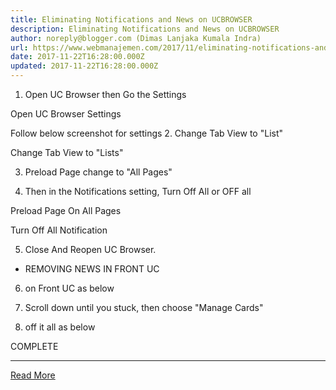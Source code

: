 ```yaml
---
title: Eliminating Notifications and News on UCBROWSER
description: Eliminating Notifications and News on UCBROWSER
author: noreply@blogger.com (Dimas Lanjaka Kumala Indra)
url: https://www.webmanajemen.com/2017/11/eliminating-notifications-and-news-on.html
date: 2017-11-22T16:28:00.000Z
updated: 2017-11-22T16:28:00.000Z
---
```


1. Open UC Browser then Go the Settings


Open UC Browser Settings

Follow below screenshot for settings
2. Change Tab View to "List"


Change Tab View to "Lists"

3. Preload Page change to "All Pages"


  

4. Then in the Notifications setting, Turn Off All or OFF all


Preload Page On All Pages



Turn Off All Notification

5. Close And Reopen UC Browser. 
* REMOVING NEWS IN FRONT UC
6. on Front UC as below

  

6. Scroll down until you stuck, then choose "Manage Cards"
7. off it all as below


COMPLETE<hr/> <a href="https://www.webmanajemen.com/2017/11/eliminating-notifications-and-news-on.html" rel="follow" class="button" id="read-more">Read More</a>